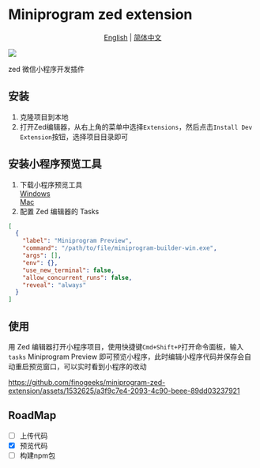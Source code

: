 # Miniprogram zed extension

<p align="center">
  <a href="./README_en.md">English</a> |
  <a href="./README.md">简体中文</a>
</p>

[![](https://img.shields.io/badge/Powered%20by-FinClip-lightgrey)](https://finclip.com)

zed 微信小程序开发插件

## 安装

1. 克隆项目到本地
2. 打开Zed编辑器，从右上角的菜单中选择`Extensions`，然后点击`Install Dev Extension`按钮，选择项目目录即可

## 安装小程序预览工具

1. 下载小程序预览工具  
  [Windows](https://www-cdn.finclip.com/desktop-sdk/preview-tool/miniprogram-builder-win.exe)  
  [Mac](https://www-cdn.finclip.com/desktop-sdk/preview-tool/miniprogram-builder-macos)  
2. 配置 Zed 编辑器的 Tasks

```json
[
  {
    "label": "Miniprogram Preview",
    "command": "/path/to/file/miniprogram-builder-win.exe",
    "args": [],
    "env": {},
    "use_new_terminal": false,
    "allow_concurrent_runs": false,
    "reveal": "always"
  }
]
```

## 使用

用 Zed 编辑器打开小程序项目，使用快捷键`Cmd+Shift+P`打开命令面板，输入`tasks` Miniprogram Preview 即可预览小程序，此时编辑小程序代码并保存会自动重启预览窗口，可以实时看到小程序的改动

https://github.com/finogeeks/miniprogram-zed-extension/assets/1532625/a3f9c7e4-2093-4c90-beee-89dd03237921

## RoadMap

- [ ] 上传代码
- [x] 预览代码
- [ ] 构建npm包
